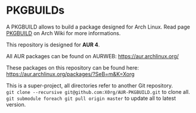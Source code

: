 PKGBUILDs
============

A PKGBUILD allows to build a package designed for Arch Linux. Read page [PKGBUILD](https://wiki.archlinux.org/index.php/PKGBUILD) on Arch Wiki for more informations.


This repository is designed for **AUR 4**.

All AUR packages can be found on AURWEB: https://aur.archlinux.org/

These packages on this repository can be found here: https://aur.archlinux.org/packages/?SeB=m&K=Xorg

This is a super-project, all directories refer to another Git repository.  
`git clone --recursive git@github.com:X0rg/AUR-PKGBUILD.git` to clone all.  
`git submodule foreach git pull origin master` to update all to latest version.

